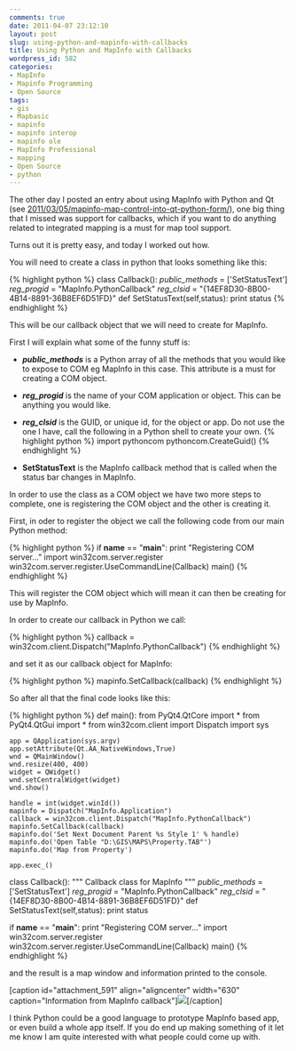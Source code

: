 ```yaml
---
comments: true
date: 2011-04-07 23:12:10
layout: post
slug: using-python-and-mapinfo-with-callbacks
title: Using Python and MapInfo with Callbacks
wordpress_id: 582
categories:
- MapInfo
- Mapinfo Programming
- Open Source
tags:
- gis
- Mapbasic
- mapinfo
- mapinfo interop
- mapinfo ole
- MapInfo Professional
- mapping
- Open Source
- python
---
```


The other day I posted an entry about using MapInfo with Python and Qt (see [2011/03/05/mapinfo-map-control-into-qt-python-form/](2011/03/05/mapinfo-map-control-into-qt-python-form/)), one big thing that I missed was support for callbacks, which if you want to do anything related to integrated mapping is a must for map tool support.

Turns out it is pretty easy, and today I worked out how.

You will need to create a class in python that looks something like this:

{% highlight python %}
class Callback():
    _public_methods_ = ['SetStatusText']
    _reg_progid_ = "MapInfo.PythonCallback"
    _reg_clsid_ = "{14EF8D30-8B00-4B14-8891-36B8EF6D51FD}"
    def SetStatusText(self,status):
        print status
{% endhighlight %}

This will be our callback object that we will need to create for MapInfo.

First I will explain what some of the funny stuff is:



	
  * **_public_methods_** is a Python array of all the methods that you would like to expose to COM eg MapInfo in this case. This attribute is a must for creating a COM object.

	
  * **_reg_progid_** is the name of your COM application or object.  This can be anything you would like.

	
  * **_reg_clsid_** is the GUID, or unique id, for the object or app.  Do not use the one I have, call the following in a Python shell to create your own.
{% highlight python %}
         import pythoncom
         pythoncom.CreateGuid()
         {% endhighlight %}

	
  * **SetStatusText** is the MapInfo callback method that is called when the status bar changes in MapInfo.


In order to use the class as a COM object we have two more steps to complete, one is registering the COM object and the other is creating it.

First, in oder to register the object we call the following code from our main Python method:

{% highlight python %}
if __name__ == "__main__":
    print "Registering COM server..."
    import win32com.server.register
    win32com.server.register.UseCommandLine(Callback)
    main()
{% endhighlight %}

This will register the COM object which will mean it can then be creating for use by MapInfo.

In order to create our callback in Python we call:

{% highlight python %}
callback = win32com.client.Dispatch("MapInfo.PythonCallback")
{% endhighlight %}

and set it as our callback object for MapInfo:

{% highlight python %}
mapinfo.SetCallback(callback)
{% endhighlight %}

So after all that the final code looks like this:

{% highlight python %}
def main():
    from PyQt4.QtCore import *
    from PyQt4.QtGui import *
    from win32com.client import Dispatch
    import sys

    app = QApplication(sys.argv)
    app.setAttribute(Qt.AA_NativeWindows,True)
    wnd = QMainWindow()
    wnd.resize(400, 400)
    widget = QWidget()
    wnd.setCentralWidget(widget)
    wnd.show()

    handle = int(widget.winId())
    mapinfo = Dispatch("MapInfo.Application")
    callback = win32com.client.Dispatch("MapInfo.PythonCallback")
    mapinfo.SetCallback(callback)
    mapinfo.do('Set Next Document Parent %s Style 1' % handle)
    mapinfo.do('Open Table "D:\GIS\MAPS\Property.TAB"')
    mapinfo.do('Map from Property')

    app.exec_()

class Callback():
    """ Callback class for MapInfo """
    _public_methods_ = ['SetStatusText']
    _reg_progid_ = "MapInfo.PythonCallback"
    _reg_clsid_ = "{14EF8D30-8B00-4B14-8891-36B8EF6D51FD}"
    def SetStatusText(self,status):
        print status

if __name__ == "__main__":
    print "Registering COM server..."
    import win32com.server.register
    win32com.server.register.UseCommandLine(Callback)
    main()
{% endhighlight %}

and the result is a map window and information printed to the console.

[caption id="attachment_591" align="aligncenter" width="630" caption="Information from MapInfo callback"][![](http://woostuff.files.wordpress.com/2011/04/image001.png)](http://woostuff.files.wordpress.com/2011/04/image001.png)[/caption]

I think Python could be a good language to prototype MapInfo based app, or even build a whole app itself.   If you do end up making something of it let me know I am quite interested with what people could come up with.
